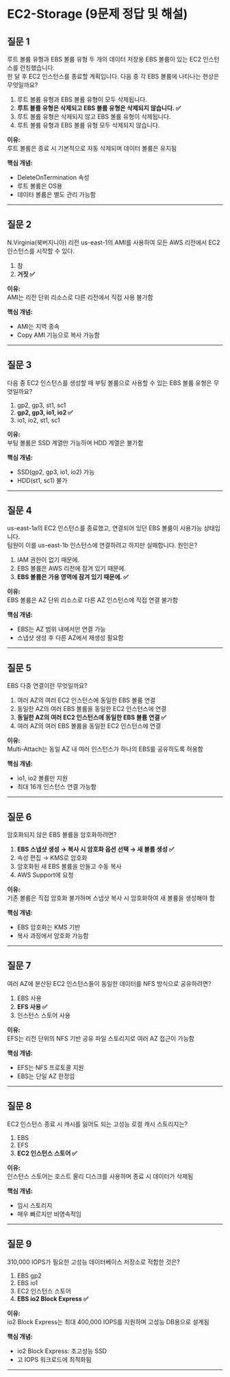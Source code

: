 # EC2-Storage (9문제 정답 및 해설)

## 질문 1  
루트 볼륨 유형과 EBS 볼륨 유형 두 개의 데이터 저장용 EBS 볼륨이 있는 EC2 인스턴스를 런칭했습니다.  
한 달 후 EC2 인스턴스를 종료할 계획입니다. 다음 중 각 EBS 볼륨에 나타나는 현상은 무엇일까요?

1. 루트 볼륨 유형과 EBS 볼륨 유형이 모두 삭제됩니다.  
2. **루트 볼륨 유형은 삭제되고 EBS 볼륨 유형은 삭제되지 않습니다. ✅**  
3. 루트 볼륨 유형은 삭제되지 않고 EBS 볼륨 유형이 삭제됩니다.  
4. 루트 볼륨 유형과 EBS 볼륨 유형 모두 삭제되지 않습니다.

**이유:**  
루트 볼륨은 종료 시 기본적으로 자동 삭제되며 데이터 볼륨은 유지됨

**핵심 개념:**  
- DeleteOnTermination 속성  
- 루트 볼륨은 OS용  
- 데이터 볼륨은 별도 관리 가능함

---

## 질문 2  
N.Virginia(북버지니아) 리전 us-east-1의 AMI를 사용하여 모든 AWS 리전에서 EC2 인스턴스를 시작할 수 있다.

1. 참  
2. **거짓 ✅**

**이유:**  
AMI는 리전 단위 리소스로 다른 리전에서 직접 사용 불가함

**핵심 개념:**  
- AMI는 지역 종속  
- Copy AMI 기능으로 복사 가능함

---

## 질문 3  
다음 중 EC2 인스턴스를 생성할 때 부팅 볼륨으로 사용할 수 있는 EBS 볼륨 유형은 무엇일까요?

1. gp2, gp3, st1, sc1  
2. **gp2, gp3, io1, io2 ✅**  
3. io1, io2, st1, sc1

**이유:**  
부팅 볼륨은 SSD 계열만 가능하며 HDD 계열은 불가함

**핵심 개념:**  
- SSD(gp2, gp3, io1, io2) 가능  
- HDD(st1, sc1) 불가

---

## 질문 4  
us-east-1a의 EC2 인스턴스를 종료했고, 연결되어 있던 EBS 볼륨이 사용가능 상태입니다.  
팀원이 이를 us-east-1b 인스턴스에 연결하려고 하지만 실패합니다. 원인은?

1. IAM 권한이 없기 때문에.  
2. EBS 볼륨은 AWS 리전에 잠겨 있기 때문에.  
3. **EBS 볼륨은 가용 영역에 잠겨 있기 때문에. ✅**

**이유:**  
EBS 볼륨은 AZ 단위 리소스로 다른 AZ 인스턴스에 직접 연결 불가함

**핵심 개념:**  
- EBS는 AZ 범위 내에서만 연결 가능  
- 스냅샷 생성 후 다른 AZ에서 재생성 필요함

---

## 질문 5  
EBS 다중 연결이란 무엇일까요?

1. 여러 AZ의 여러 EC2 인스턴스에 동일한 EBS 볼륨 연결  
2. 동일한 AZ의 여러 EBS 볼륨을 동일한 EC2 인스턴스에 연결  
3. **동일한 AZ의 여러 EC2 인스턴스에 동일한 EBS 볼륨 연결 ✅**  
4. 여러 AZ의 여러 EBS 볼륨을 동일한 EC2 인스턴스에 연결

**이유:**  
Multi-Attach는 동일 AZ 내 여러 인스턴스가 하나의 EBS를 공유하도록 허용함

**핵심 개념:**  
- io1, io2 볼륨만 지원  
- 최대 16개 인스턴스 연결 가능함

---

## 질문 6  
암호화되지 않은 EBS 볼륨을 암호화하려면?

1. **EBS 스냅샷 생성 → 복사 시 암호화 옵션 선택 → 새 볼륨 생성 ✅**  
2. 속성 편집 → KMS로 암호화  
3. 암호화된 새 EBS 볼륨을 만들고 수동 복사  
4. AWS Support에 요청

**이유:**  
기존 볼륨은 직접 암호화 불가하며 스냅샷 복사 시 암호화하여 새 볼륨을 생성해야 함

**핵심 개념:**  
- EBS 암호화는 KMS 기반  
- 복사 과정에서 암호화 가능함

---

## 질문 7  
여러 AZ에 분산된 EC2 인스턴스들이 동일한 데이터를 NFS 방식으로 공유하려면?

1. EBS 사용  
2. **EFS 사용 ✅**  
3. 인스턴스 스토어 사용

**이유:**  
EFS는 리전 단위의 NFS 기반 공유 파일 스토리지로 여러 AZ 접근이 가능함

**핵심 개념:**  
- EFS는 NFS 프로토콜 지원  
- EBS는 단일 AZ 한정임

---

## 질문 8  
EC2 인스턴스 종료 시 캐시를 잃어도 되는 고성능 로컬 캐시 스토리지는?

1. EBS  
2. EFS  
3. **EC2 인스턴스 스토어 ✅**

**이유:**  
인스턴스 스토어는 호스트 물리 디스크를 사용하며 종료 시 데이터가 삭제됨

**핵심 개념:**  
- 임시 스토리지  
- 매우 빠르지만 비영속적임

---

## 질문 9  
310,000 IOPS가 필요한 고성능 데이터베이스 저장소로 적합한 것은?

1. EBS gp2  
2. EBS io1  
3. EC2 인스턴스 스토어  
4. **EBS io2 Block Express ✅**

**이유:**  
io2 Block Express는 최대 400,000 IOPS를 지원하며 고성능 DB용으로 설계됨

**핵심 개념:**  
- io2 Block Express: 초고성능 SSD  
- 고 IOPS 워크로드에 최적화됨

---

